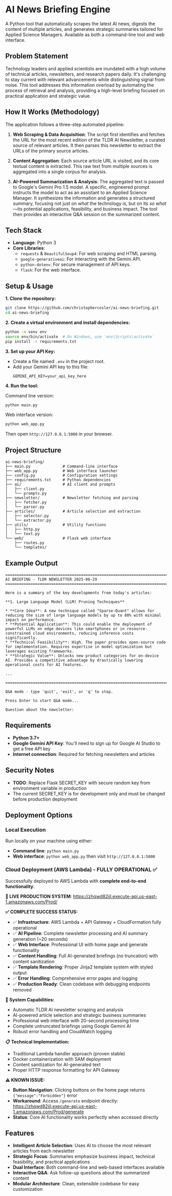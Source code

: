 # AI News Briefing Engine

A Python tool that automatically scrapes the latest AI news, digests the content of multiple articles, and generates strategic summaries tailored for Applied Science Managers. Available as both a command-line tool and web interface.

## Problem Statement

Technology leaders and applied scientists are inundated with a high volume of technical articles, newsletters, and research papers daily. It's challenging to stay current with relevant advancements while distinguishing signal from noise. This tool addresses this information overload by automating the process of retrieval and analysis, providing a high-level briefing focused on practical application and strategic value.

## How It Works (Methodology)

The application follows a three-step automated pipeline:

1.  **Web Scraping & Data Acquisition**: The script first identifies and fetches the URL for the most recent edition of the TLDR AI Newsletter, a curated source of relevant articles. It then parses this newsletter to extract the URLs of the primary source articles.

2.  **Content Aggregation**: Each source article URL is visited, and its core textual content is extracted. This raw text from multiple sources is aggregated into a single corpus for analysis.

3.  **AI-Powered Summarization & Analysis**: The aggregated text is passed to Google's Gemini Pro 1.5 model. A specific, engineered prompt instructs the model to act as an assistant to an Applied Science Manager. It synthesizes the information and generates a structured summary, focusing not just on *what* the technology is, but on its *so what*—its potential applications, feasibility, and business impact. The tool then provides an interactive Q&A session on the summarized content.

## Tech Stack

-   **Language**: Python 3
-   **Core Libraries**:
    -   `requests` & `BeautifulSoup4`: For web scraping and HTML parsing.
    -   `google-generativeai`: For interacting with the Gemini API.
    -   `python-dotenv`: For secure management of API keys.
    -   `flask`: For the web interface.

## Setup & Usage

**1. Clone the repository:**
```bash
git clone https://github.com/christophercosler/ai-news-briefing.git
cd ai-news-briefing
```

**2. Create a virtual environment and install dependencies:**
```bash
python -m venv env
source env/bin/activate  # On Windows, use `env\Scripts\activate`
pip install -r requirements.txt
```

**3. Set up your API Key:**
   - Create a file named `.env` in the project root.
   - Add your Gemini API key to this file:
     ```
     GEMINI_API_KEY=your_api_key_here
     ```

**4. Run the tool:**

Command line version:
```bash
python main.py
```

Web interface version:
```bash
python web_app.py
```
Then open `http://127.0.0.1:5000` in your browser.

## Project Structure

```
ai-news-briefing/
├── main.py              # Command-line interface
├── web_app.py           # Web interface launcher
├── config.py            # Configuration settings
├── requirements.txt     # Python dependencies
├── ai/                  # AI client and prompts
│   ├── client.py
│   └── prompts.py
├── newsletter/          # Newsletter fetching and parsing
│   ├── fetcher.py
│   └── parser.py
├── articles/            # Article selection and extraction
│   ├── selector.py
│   └── extractor.py
├── utils/               # Utility functions
│   ├── http.py
│   └── text.py
└── web/                 # Flask web interface
    ├── routes.py
    └── templates/
```

## Example Output

```
================================================================================
AI BRIEFING - TLDR NEWSLETTER 2025-06-29
================================================================================

Here is a summary of the key developments from today's articles:

**1. Large Language Model (LLM) Pruning Techniques**

* **Core Idea**: A new technique called "Sparse-Quant" allows for reducing the size of large language models by up to 80% with minimal impact on performance.
* **Potential Application**: This could enable the deployment of powerful LLMs on edge devices like smartphones or in resource-constrained cloud environments, reducing inference costs significantly.
* **Technical Feasibility**: High. The paper provides open-source code for implementation. Requires expertise in model optimization but leverages existing frameworks.
* **Strategic Value**: Unlocks new product categories for on-device AI. Provides a competitive advantage by drastically lowering operational costs for AI features.

...

================================================================================

Q&A mode - type 'quit', 'exit', or 'q' to stop.

Press Enter to start Q&A mode...

Question about the newsletter:
```

## Requirements

- **Python 3.7+**
- **Google Gemini API Key**: You'll need to sign up for Google AI Studio to get a free API key
- **Internet connection**: Required for fetching newsletters and articles

## Security Notes

- **TODO**: Replace Flask SECRET_KEY with secure random key from environment variable in production
- The current SECRET_KEY is for development only and must be changed before production deployment

## Deployment Options

### Local Execution
Run locally on your machine using either:
- **Command line**: `python main.py`
- **Web interface**: `python web_app.py` then visit `http://127.0.0.1:5000`

### Cloud Deployment (AWS Lambda) - FULLY OPERATIONAL ✅
Successfully deployed to AWS Lambda with **complete end-to-end functionality**:

**🚀 LIVE PRODUCTION SYSTEM**: https://zhqwd82ijl.execute-api.us-east-1.amazonaws.com/Prod/

**✅ COMPLETE SUCCESS STATUS:**
- ✅ **Infrastructure**: AWS Lambda + API Gateway + CloudFormation fully operational
- ✅ **AI Pipeline**: Complete newsletter processing and AI summary generation (~20 seconds)
- ✅ **Web Interface**: Professional UI with home page and generate functionality
- ✅ **Content Handling**: Full AI-generated briefings (no truncation) with content sanitization
- ✅ **Template Rendering**: Proper Jinja2 template system with styled output
- ✅ **Error Handling**: Comprehensive error pages and logging
- ✅ **Production Ready**: Clean codebase with debugging endpoints removed

**🎯 System Capabilities:**
- Automatic TLDR AI newsletter scraping and analysis
- AI-powered article selection and strategic business summaries
- Professional web interface with 20-second processing time
- Complete untruncated briefings using Google Gemini AI
- Robust error handling and CloudWatch logging

**📋 Technical Implementation:**
- Traditional Lambda handler approach (proven stable)
- Docker containerization with SAM deployment
- Content sanitization for AI-generated text
- Proper HTTP response formatting for API Gateway

**⚠️ KNOWN ISSUE:**
- **Button Navigation**: Clicking buttons on the home page returns `{"message":"Forbidden"}` error
- **Workaround**: Access `/generate` endpoint directly: https://zhqwd82ijl.execute-api.us-east-1.amazonaws.com/Prod/generate
- **Status**: Core AI functionality works perfectly when accessed directly

## Features

- **Intelligent Article Selection**: Uses AI to choose the most relevant articles from each newsletter
- **Strategic Focus**: Summaries emphasize business impact, technical feasibility, and practical applications
- **Dual Interface**: Both command-line and web-based interfaces available
- **Interactive Q&A**: Ask follow-up questions about the summarized content
- **Modular Architecture**: Clean, extensible codebase for easy customization
